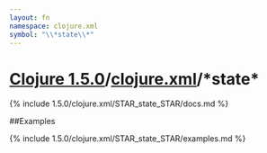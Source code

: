 ```yaml
---
layout: fn
namespace: clojure.xml
symbol: "\\*state\\*"
---
```


# [Clojure 1.5.0](../../)/[clojure.xml](../)/\*state\*

{% include 1.5.0/clojure.xml/STAR_state_STAR/docs.md %}

##Examples

{% include 1.5.0/clojure.xml/STAR_state_STAR/examples.md %}

